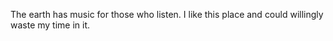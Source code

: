 The earth has music for those who listen.
I like this place and could willingly waste my time in it.
